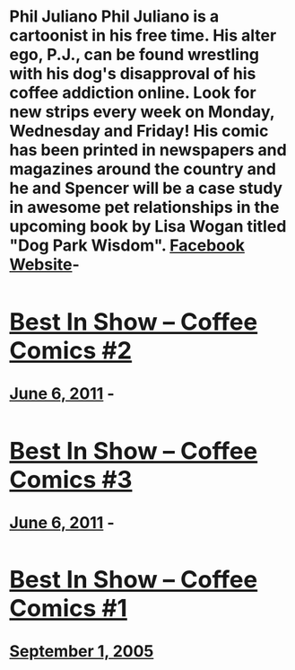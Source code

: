 # Phil Juliano Phil Juliano is a cartoonist in his free time. His alter ego, P.J., can be found wrestling with his dog's disapproval of his coffee addiction online. Look for new strips every week on Monday, Wednesday and Friday! His comic has been printed in newspapers and magazines around the country and he and Spencer will be a case study in awesome pet relationships in the upcoming book by Lisa Wogan titled "Dog Park Wisdom". [Facebook](https://www.facebook.com/bestinshowcomic/) [Website](https://philjulianoillustration.com/)- [<h2>Best In Show – Coffee Comics #2</h2>June 6, 2011](https://ineedcoffee.com/best-in-show-coffee-comics-2/) - [<h2>Best In Show – Coffee Comics #3</h2>June 6, 2011](https://ineedcoffee.com/best-in-show-coffee-comics-3/) - [<h2>Best In Show – Coffee Comics #1</h2>September 1, 2005](https://ineedcoffee.com/best-in-show-coffee-comics-1/)